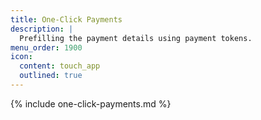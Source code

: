 ```yaml
---
title: One-Click Payments
description: |
  Prefilling the payment details using payment tokens.
menu_order: 1900
icon:
  content: touch_app
  outlined: true
---
```


{% include one-click-payments.md %}
